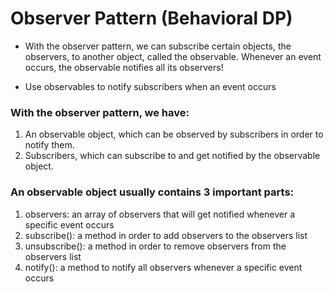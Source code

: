 # Observer Pattern (Behavioral DP)

- With the observer pattern, we can subscribe certain objects, the observers, to another object, called the observable. Whenever an event occurs, the observable notifies all its observers!

- Use observables to notify subscribers when an event occurs

### With the observer pattern, we have:

1. An observable object, which can be observed by subscribers in order to notify them.
2. Subscribers, which can subscribe to and get notified by the observable object.

### An observable object usually contains 3 important parts:

1. observers: an array of observers that will get notified whenever a specific event occurs
2. subscribe(): a method in order to add observers to the observers list
3. unsubscribe(): a method in order to remove observers from the observers list
4. notify(): a method to notify all observers whenever a specific event occurs
